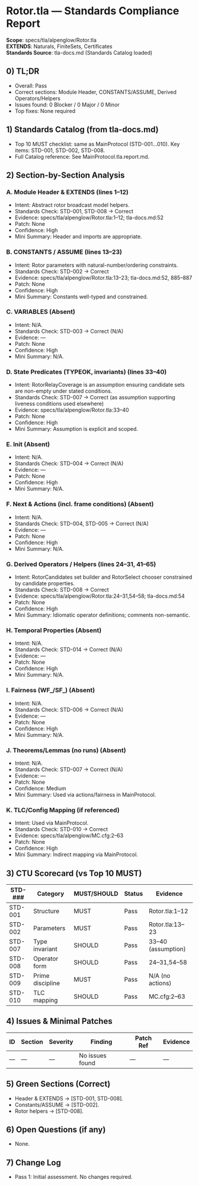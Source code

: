 # Rotor.tla — Standards Compliance Report

**Scope**: specs/tla/alpenglow/Rotor.tla  
**EXTENDS**: Naturals, FiniteSets, Certificates  
**Standards Source**: tla-docs.md (Standards Catalog loaded)

## 0) TL;DR
- Overall: Pass
- Correct sections: Module Header, CONSTANTS/ASSUME, Derived Operators/Helpers
- Issues found: 0 Blocker / 0 Major / 0 Minor
- Top fixes: None required

## 1) Standards Catalog (from tla-docs.md)
- Top 10 MUST checklist: same as MainProtocol (STD-001…010). Key items: STD-001, STD-002, STD-008.
- Full Catalog reference: See MainProtocol.tla.report.md.

## 2) Section-by-Section Analysis
### A. Module Header & EXTENDS (lines 1–12)
- Intent: Abstract rotor broadcast model helpers.
- Standards Check: STD-001, STD-008 → Correct
- Evidence: specs/tla/alpenglow/Rotor.tla:1–12; tla-docs.md:52
- Patch: None
- Confidence: High
- Mini Summary: Header and imports are appropriate.

### B. CONSTANTS / ASSUME (lines 13–23)
- Intent: Rotor parameters with natural-number/ordering constraints.
- Standards Check: STD-002 → Correct
- Evidence: specs/tla/alpenglow/Rotor.tla:13–23; tla-docs.md:52, 885–887
- Patch: None
- Confidence: High
- Mini Summary: Constants well-typed and constrained.

### C. VARIABLES (Absent)
- Intent: N/A.
- Standards Check: STD-003 → Correct (N/A)
- Evidence: —
- Patch: None
- Confidence: High
- Mini Summary: N/A.

### D. State Predicates (TYPEOK, invariants) (lines 33–40)
- Intent: RotorRelayCoverage is an assumption ensuring candidate sets are non-empty under stated conditions.
- Standards Check: STD-007 → Correct (as assumption supporting liveness conditions used elsewhere)
- Evidence: specs/tla/alpenglow/Rotor.tla:33–40
- Patch: None
- Confidence: High
- Mini Summary: Assumption is explicit and scoped.

### E. Init (Absent)
- Intent: N/A.
- Standards Check: STD-004 → Correct (N/A)
- Evidence: —
- Patch: None
- Confidence: High
- Mini Summary: N/A.

### F. Next & Actions (incl. frame conditions) (Absent)
- Intent: N/A.
- Standards Check: STD-004, STD-005 → Correct (N/A)
- Evidence: —
- Patch: None
- Confidence: High
- Mini Summary: N/A.

### G. Derived Operators / Helpers (lines 24–31, 41–65)
- Intent: RotorCandidates set builder and RotorSelect chooser constrained by candidate properties.
- Standards Check: STD-008 → Correct
- Evidence: specs/tla/alpenglow/Rotor.tla:24–31,54–58; tla-docs.md:54
- Patch: None
- Confidence: High
- Mini Summary: Idiomatic operator definitions; comments non-semantic.

### H. Temporal Properties (Absent)
- Intent: N/A.
- Standards Check: STD-014 → Correct (N/A)
- Evidence: —
- Patch: None
- Confidence: High
- Mini Summary: N/A.

### I. Fairness (WF_/SF_) (Absent)
- Intent: N/A.
- Standards Check: STD-006 → Correct (N/A)
- Evidence: —
- Patch: None
- Confidence: High
- Mini Summary: N/A.

### J. Theorems/Lemmas (no runs) (Absent)
- Intent: N/A.
- Standards Check: STD-007 → Correct (N/A)
- Evidence: —
- Patch: None
- Confidence: Medium
- Mini Summary: Used via actions/fairness in MainProtocol.

### K. TLC/Config Mapping (if referenced)
- Intent: Used via MainProtocol.
- Standards Check: STD-010 → Correct
- Evidence: specs/tla/alpenglow/MC.cfg:2–63
- Patch: None
- Confidence: High
- Mini Summary: Indirect mapping via MainProtocol.

## 3) CTU Scorecard (vs Top 10 MUST)
| STD-### | Category | MUST/SHOULD | Status | Evidence |
|---------|----------|-------------|--------|----------|
| STD-001 | Structure | MUST | Pass | Rotor.tla:1–12 |
| STD-002 | Parameters | MUST | Pass | Rotor.tla:13–23 |
| STD-007 | Type invariant | SHOULD | Pass | 33–40 (assumption) |
| STD-008 | Operator form | SHOULD | Pass | 24–31,54–58 |
| STD-009 | Prime discipline | MUST | Pass | N/A (no actions) |
| STD-010 | TLC mapping | SHOULD | Pass | MC.cfg:2–63 |

## 4) Issues & Minimal Patches
| ID | Section | Severity | Finding | Patch Ref | Evidence |
|----|---------|----------|---------|-----------|----------|
| — | — | — | No issues found | — | — |

## 5) Green Sections (Correct)
- Header & EXTENDS → [STD-001, STD-008].
- Constants/ASSUME → [STD-002].
- Rotor helpers → [STD-008].

## 6) Open Questions (if any)
- None.

## 7) Change Log
- Pass 1: Initial assessment. No changes required.

